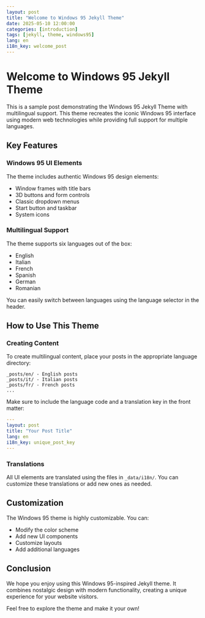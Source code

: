 ```yaml
---
layout: post
title: "Welcome to Windows 95 Jekyll Theme"
date: 2025-05-10 12:00:00
categories: [introduction]
tags: [jekyll, theme, windows95]
lang: en
i18n_key: welcome_post
---
```


# Welcome to Windows 95 Jekyll Theme

This is a sample post demonstrating the Windows 95 Jekyll Theme with multilingual support. This theme recreates the iconic Windows 95 interface using modern web technologies while providing full support for multiple languages.

## Key Features

### Windows 95 UI Elements

The theme includes authentic Windows 95 design elements:

- Window frames with title bars
- 3D buttons and form controls
- Classic dropdown menus
- Start button and taskbar
- System icons

### Multilingual Support

The theme supports six languages out of the box:

- English
- Italian
- French
- Spanish
- German
- Romanian

You can easily switch between languages using the language selector in the header.

## How to Use This Theme

### Creating Content

To create multilingual content, place your posts in the appropriate language directory:

```
_posts/en/ - English posts
_posts/it/ - Italian posts
_posts/fr/ - French posts
...
```

Make sure to include the language code and a translation key in the front matter:

```yaml
---
layout: post
title: "Your Post Title"
lang: en
i18n_key: unique_post_key
---
```

### Translations

All UI elements are translated using the files in `_data/i18n/`. You can customize these translations or add new ones as needed.

## Customization

The Windows 95 theme is highly customizable. You can:

- Modify the color scheme
- Add new UI components
- Customize layouts
- Add additional languages

## Conclusion

We hope you enjoy using this Windows 95-inspired Jekyll theme. It combines nostalgic design with modern functionality, creating a unique experience for your website visitors.

Feel free to explore the theme and make it your own!